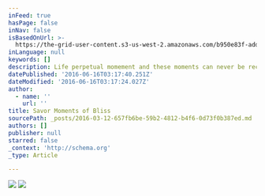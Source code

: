 ```yaml
---
inFeed: true
hasPage: false
inNav: false
isBasedOnUrl: >-
  https://the-grid-user-content.s3-us-west-2.amazonaws.com/b950e83f-addf-4fe4-880b-3fcac8c757bd.png
inLanguage: null
keywords: []
description: Life perpetual momement and these moments can never be recreated; illusions
datePublished: '2016-06-16T03:17:40.251Z'
dateModified: '2016-06-16T03:17:24.027Z'
author:
  - name: ''
    url: ''
title: Savor Moments of Bliss
sourcePath: _posts/2016-03-12-657fb6be-59b2-4812-b4f6-0d73f0b387ed.md
authors: []
publisher: null
starred: false
_context: 'http://schema.org'
_type: Article

---
```

![](https://the-grid-user-content.s3-us-west-2.amazonaws.com/81dcb0a1-b789-46a3-bd6a-8f707fec6bb7.jpg)
![](https://the-grid-user-content.s3-us-west-2.amazonaws.com/94eacfa5-0043-4af8-8cbb-6450bd1e62b6.jpg)
